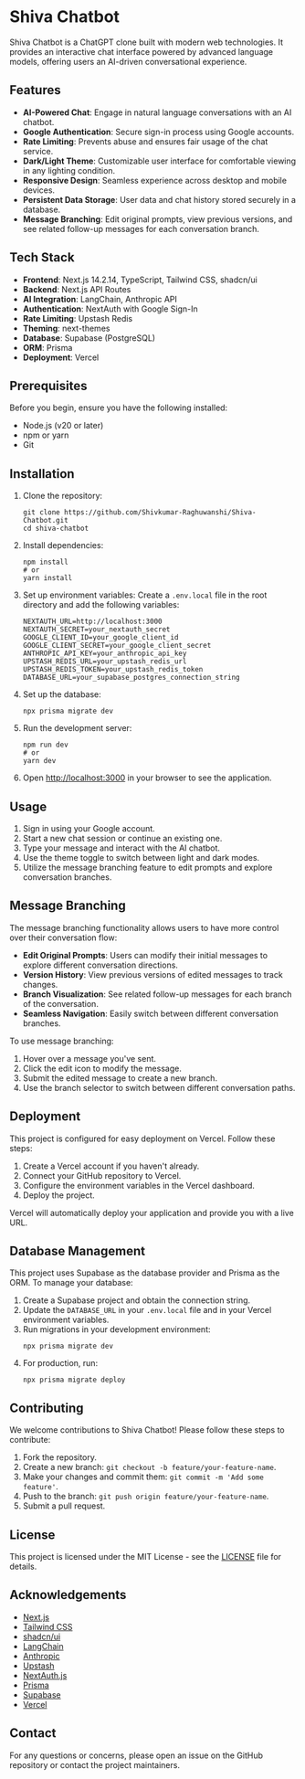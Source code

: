 # Shiva Chatbot

Shiva Chatbot is a ChatGPT clone built with modern web technologies. It provides an interactive chat interface powered by advanced language models, offering users an AI-driven conversational experience.

## Features

- **AI-Powered Chat**: Engage in natural language conversations with an AI chatbot.
- **Google Authentication**: Secure sign-in process using Google accounts.
- **Rate Limiting**: Prevents abuse and ensures fair usage of the chat service.
- **Dark/Light Theme**: Customizable user interface for comfortable viewing in any lighting condition.
- **Responsive Design**: Seamless experience across desktop and mobile devices.
- **Persistent Data Storage**: User data and chat history stored securely in a database.
- **Message Branching**: Edit original prompts, view previous versions, and see related follow-up messages for each conversation branch.

## Tech Stack

- **Frontend**: Next.js 14.2.14, TypeScript, Tailwind CSS, shadcn/ui
- **Backend**: Next.js API Routes
- **AI Integration**: LangChain, Anthropic API
- **Authentication**: NextAuth with Google Sign-In
- **Rate Limiting**: Upstash Redis
- **Theming**: next-themes
- **Database**: Supabase (PostgreSQL)
- **ORM**: Prisma
- **Deployment**: Vercel

## Prerequisites

Before you begin, ensure you have the following installed:
- Node.js (v20 or later)
- npm or yarn
- Git

## Installation

1. Clone the repository:
   ```
   git clone https://github.com/Shivkumar-Raghuwanshi/Shiva-Chatbot.git
   cd shiva-chatbot
   ```

2. Install dependencies:
   ```
   npm install
   # or
   yarn install
   ```

3. Set up environment variables:
   Create a `.env.local` file in the root directory and add the following variables:
   ```
   NEXTAUTH_URL=http://localhost:3000
   NEXTAUTH_SECRET=your_nextauth_secret
   GOOGLE_CLIENT_ID=your_google_client_id
   GOOGLE_CLIENT_SECRET=your_google_client_secret
   ANTHROPIC_API_KEY=your_anthropic_api_key
   UPSTASH_REDIS_URL=your_upstash_redis_url
   UPSTASH_REDIS_TOKEN=your_upstash_redis_token
   DATABASE_URL=your_supabase_postgres_connection_string
   ```

4. Set up the database:
   ```
   npx prisma migrate dev
   ```

5. Run the development server:
   ```
   npm run dev
   # or
   yarn dev
   ```

6. Open [http://localhost:3000](http://localhost:3000) in your browser to see the application.

## Usage

1. Sign in using your Google account.
2. Start a new chat session or continue an existing one.
3. Type your message and interact with the AI chatbot.
4. Use the theme toggle to switch between light and dark modes.
5. Utilize the message branching feature to edit prompts and explore conversation branches.

## Message Branching

The message branching functionality allows users to have more control over their conversation flow:

- **Edit Original Prompts**: Users can modify their initial messages to explore different conversation directions.
- **Version History**: View previous versions of edited messages to track changes.
- **Branch Visualization**: See related follow-up messages for each branch of the conversation.
- **Seamless Navigation**: Easily switch between different conversation branches.

To use message branching:
1. Hover over a message you've sent.
2. Click the edit icon to modify the message.
3. Submit the edited message to create a new branch.
4. Use the branch selector to switch between different conversation paths.

## Deployment

This project is configured for easy deployment on Vercel. Follow these steps:

1. Create a Vercel account if you haven't already.
2. Connect your GitHub repository to Vercel.
3. Configure the environment variables in the Vercel dashboard.
4. Deploy the project.

Vercel will automatically deploy your application and provide you with a live URL.

## Database Management

This project uses Supabase as the database provider and Prisma as the ORM. To manage your database:

1. Create a Supabase project and obtain the connection string.
2. Update the `DATABASE_URL` in your `.env.local` file and in your Vercel environment variables.
3. Run migrations in your development environment:
   ```
   npx prisma migrate dev
   ```
4. For production, run:
   ```
   npx prisma migrate deploy
   ```

## Contributing

We welcome contributions to Shiva Chatbot! Please follow these steps to contribute:

1. Fork the repository.
2. Create a new branch: `git checkout -b feature/your-feature-name`.
3. Make your changes and commit them: `git commit -m 'Add some feature'`.
4. Push to the branch: `git push origin feature/your-feature-name`.
5. Submit a pull request.

## License

This project is licensed under the MIT License - see the [LICENSE](LICENSE) file for details.

## Acknowledgements

- [Next.js](https://nextjs.org/)
- [Tailwind CSS](https://tailwindcss.com/)
- [shadcn/ui](https://ui.shadcn.com/)
- [LangChain](https://js.langchain.com/)
- [Anthropic](https://www.anthropic.com/)
- [Upstash](https://upstash.com/)
- [NextAuth.js](https://next-auth.js.org/)
- [Prisma](https://www.prisma.io/)
- [Supabase](https://supabase.com/)
- [Vercel](https://vercel.com/)

## Contact

For any questions or concerns, please open an issue on the GitHub repository or contact the project maintainers.